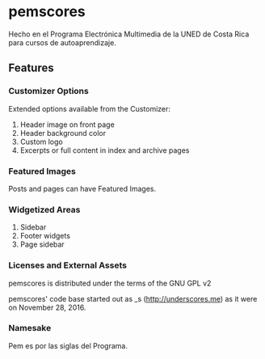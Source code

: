 # pemscores
Hecho en el Programa Electrónica Multimedia de la UNED de Costa Rica para cursos de autoaprendizaje.
## Features

### Customizer Options
Extended options available from the Customizer:

1. Header image on front page
2. Header background color
3. Custom logo
4. Excerpts or full content in index and archive pages

### Featured Images
Posts and pages can have Featured Images.

### Widgetized Areas
1. Sidebar
2. Footer widgets
3. Page sidebar

### Licenses and External Assets
pemscores is distributed under the terms of the GNU GPL v2

pemscores' code base started out as _s (http://underscores.me) as it were on November 28, 2016.

### Namesake
Pem es por las siglas del Programa.
